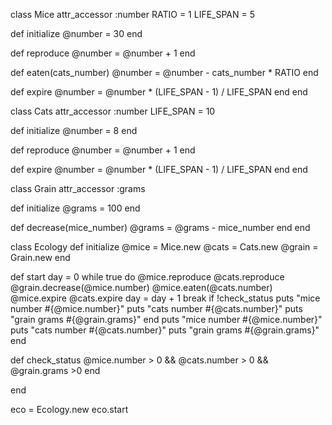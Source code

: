 class Mice
  attr_accessor :number
  RATIO = 1
  LIFE_SPAN = 5

  def initialize
    @number = 30
  end

  def reproduce
    @number = @number + 1
  end

  def eaten(cats_number)
    @number = @number - cats_number * RATIO
  end

  def expire
    @number = @number * (LIFE_SPAN - 1) / LIFE_SPAN
  end
end

class Cats
  attr_accessor :number
  LIFE_SPAN = 10

  def initialize
    @number = 8
  end

  def reproduce
    @number = @number + 1
  end 

  def expire
    @number = @number * (LIFE_SPAN - 1) / LIFE_SPAN
  end 
end
  
class Grain
  attr_accessor :grams

  def initialize
    @grams = 100 
  end 

  def decrease(mice_number)
    @grams = @grams - mice_number 
  end 
end
  
class Ecology
  def initialize
    @mice = Mice.new
    @cats = Cats.new
    @grain = Grain.new
  end

  def start
    day = 0
    while true do
      @mice.reproduce
      @cats.reproduce
      @grain.decrease(@mice.number)
      @mice.eaten(@cats.number)
      @mice.expire
      @cats.expire
      day = day + 1
      break if !check_status
      puts "mice number #{@mice.number}"
      puts "cats number #{@cats.number}"
      puts "grain grams #{@grain.grams}"
    end
      puts "mice number #{@mice.number}"
      puts "cats number #{@cats.number}"
      puts "grain grams #{@grain.grams}"
  end

  def check_status
    @mice.number > 0 && @cats.number > 0 && @grain.grams >0
  end

end

eco = Ecology.new
eco.start
